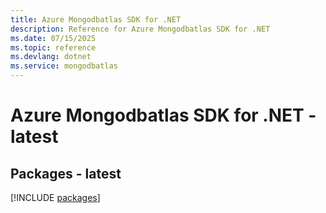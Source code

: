 ```yaml
---
title: Azure Mongodbatlas SDK for .NET
description: Reference for Azure Mongodbatlas SDK for .NET
ms.date: 07/15/2025
ms.topic: reference
ms.devlang: dotnet
ms.service: mongodbatlas
---
```

# Azure Mongodbatlas SDK for .NET - latest
## Packages - latest
[!INCLUDE [packages](mongodbatlas-index.md)]
